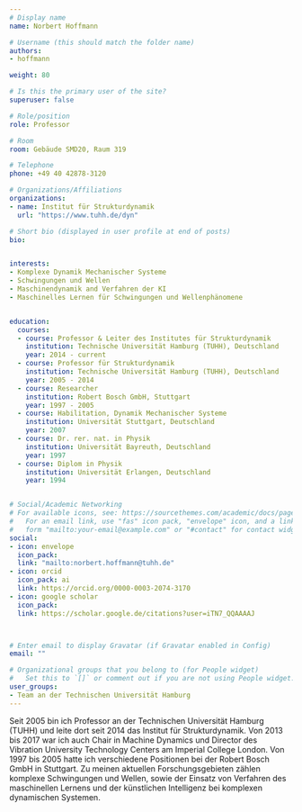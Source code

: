 ```yaml
---
# Display name
name: Norbert Hoffmann

# Username (this should match the folder name)
authors:
- hoffmann

weight: 80

# Is this the primary user of the site?
superuser: false

# Role/position
role: Professor

# Room
room: Gebäude SMD20, Raum 319

# Telephone
phone: +49 40 42878-3120

# Organizations/Affiliations
organizations:
- name: Institut für Strukturdynamik
  url: "https://www.tuhh.de/dyn"

# Short bio (displayed in user profile at end of posts)
bio: 


interests:
- Komplexe Dynamik Mechanischer Systeme
- Schwingungen und Wellen
- Maschinendynamik and Verfahren der KI
- Maschinelles Lernen für Schwingungen und Wellenphänomene


education:
  courses:
  - course: Professor & Leiter des Institutes für Strukturdynamik
    institution: Technische Universität Hamburg (TUHH), Deutschland
    year: 2014 - current
  - course: Professor für Strukturdynamik 
    institution: Technische Universität Hamburg (TUHH), Deutschland
    year: 2005 - 2014
  - course: Researcher
    institution: Robert Bosch GmbH, Stuttgart
    year: 1997 - 2005
  - course: Habilitation, Dynamik Mechanischer Systeme
    institution: Universität Stuttgart, Deutschland
    year: 2007
  - course: Dr. rer. nat. in Physik
    institution: Universität Bayreuth, Deutschland
    year: 1997
  - course: Diplom in Physik
    institution: Universität Erlangen, Deutschland
    year: 1994


# Social/Academic Networking
# For available icons, see: https://sourcethemes.com/academic/docs/page-builder/#icons
#   For an email link, use "fas" icon pack, "envelope" icon, and a link in the
#   form "mailto:your-email@example.com" or "#contact" for contact widget.
social:
- icon: envelope
  icon_pack: 
  link: "mailto:norbert.hoffmann@tuhh.de"
- icon: orcid
  icon_pack: ai
  link: https://orcid.org/0000-0003-2074-3170
- icon: google scholar
  icon_pack:
  link: https://scholar.google.de/citations?user=iTN7_QQAAAAJ



# Enter email to display Gravatar (if Gravatar enabled in Config)
email: ""

# Organizational groups that you belong to (for People widget)
#   Set this to `[]` or comment out if you are not using People widget.
user_groups:
- Team an der Technischen Universität Hamburg
---
```


Seit 2005 bin ich Professor an der Technischen Universität Hamburg (TUHH) und leite dort seit 2014 das Institut für Strukturdynamik. Von 2013 bis 2017 war ich auch Chair in Machine Dynamics und Director des Vibration University Technology Centers am Imperial College London. Von 1997 bis 2005 hatte ich verschiedene Positionen bei der Robert Bosch GmbH in Stuttgart. Zu meinen aktuellen Forschungsgebieten zählen komplexe Schwingungen und Wellen, sowie der Einsatz von Verfahren des maschinellen Lernens und der künstlichen Intelligenz bei komplexen dynamischen Systemen.
